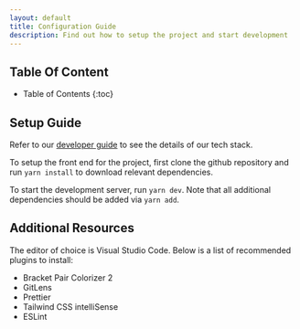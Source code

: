 ```yaml
---
layout: default
title: Configuration Guide
description: Find out how to setup the project and start development
---
```

## **Table Of Content**

* Table of Contents 
{:toc}

## **Setup Guide**

Refer to our [developer guide](DeveloperGuide) to see the details of our tech stack.

To setup the front end for the project, first clone the github repository and run `yarn install`
to download relevant dependencies. 

To start the development server, run `yarn dev`. Note that all additional dependencies should be added via `yarn add`.

## **Additional Resources**

The editor of choice is Visual Studio Code. Below is a list of recommended plugins to install:
- Bracket Pair Colorizer 2
- GitLens
- Prettier
- Tailwind CSS intelliSense
- ESLint

